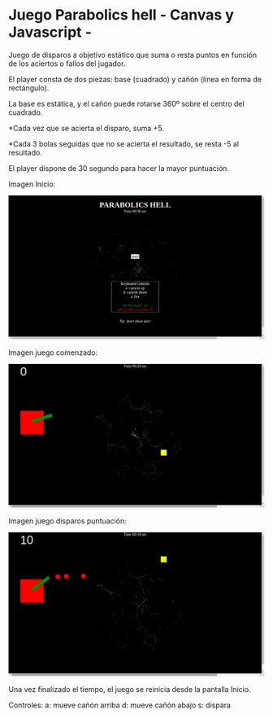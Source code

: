 # Juego Parabolics hell - Canvas y Javascript - 

Juego de disparos a objetivo estático que suma o resta puntos en función de los aciertos o fallos del jugador.

El player consta de dos piezas: base (cuadrado) y cañón (línea en forma de rectángulo).

La base es estática, y el cañón puede rotarse 360º sobre el centro del cuadrado.

*Cada vez que se acierta el disparo, suma +5.

*Cada 3 bolas seguidas que no se acierta el resultado, se resta -5 al resultado.

El player dispone de 30 segundo para hacer la mayor puntuación.

Imagen Inicio:

![alt text](https://github.com/titoih/proyecto_juego_1.2/blob/master/Screenshot%20from%202019-03-16%2001-13-09.png)

Imagen juego comenzado:

![alt text](https://github.com/titoih/proyecto_juego_1.2/blob/master/Screenshot%20from%202019-03-16%2001-13-17.png)

Imagen juego disparos puntuación:

![alt text](https://github.com/titoih/proyecto_juego_1.2/blob/master/Screenshot%20from%202019-03-16%2001-13-28.png)

Una vez finalizado el tiempo, el juego se reinicia desde la pantalla Inicio.

Controles:
a: mueve cañón arriba
d: mueve cañón abajo
s: dispara
